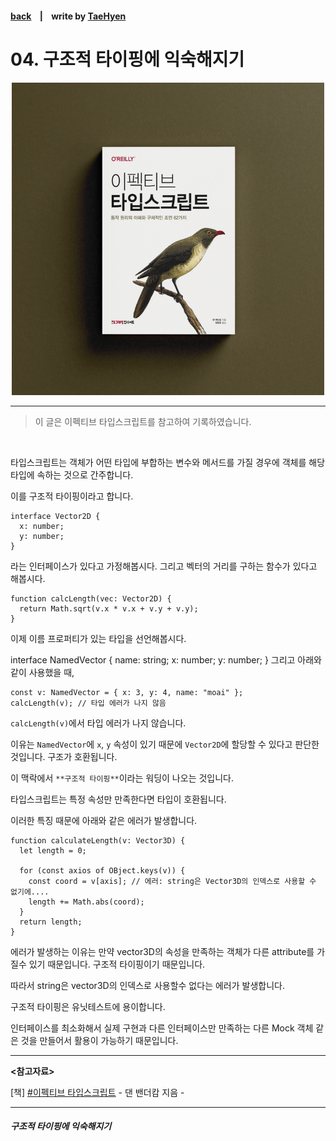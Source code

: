 #### [back](../../README.md) &nbsp;&nbsp; | &nbsp;&nbsp; write by [TaeHyen][taeHyen]

# 04. 구조적 타이핑에 익숙해지기

<p align="center" style="width:500px; margin: 0 auto">
    <img src="../../image/main.png">
</p>

---

> 이 글은 이펙티브 타입스크립트를 참고하여 기록하였습니다.

<br>

타입스크립트는 객체가 어떤 타입에 부합하는 변수와 메서드를 가질 경우에 객체를 해당 타입에 속하는 것으로 간주합니다.

이를 구조적 타이핑이라고 합니다.

```tsx
interface Vector2D {
  x: number;
  y: number;
}
```
라는 인터페이스가 있다고 가정해봅시다. 그리고 벡터의 거리를 구하는 함수가 있다고 해봅시다.

```tsx
function calcLength(vec: Vector2D) {
  return Math.sqrt(v.x * v.x + v.y + v.y);
}
```
이제 이름 프로퍼티가 있는 타입을 선언해봅시다.

interface NamedVector {
  name: string;
  x: number;
  y: number;
}
그리고 아래와 같이 사용했을 때,

```tsx
const v: NamedVector = { x: 3, y: 4, name: "moai" };
calcLength(v); // 타입 에러가 나지 않음
```

`calcLength(v)`에서 타입 에러가 나지 않습니다.

이유는 `NamedVector`에 `x`, `y` 속성이 있기 때문에 `Vector2D`에 할당할 수 있다고 판단한 것입니다. 구조가 호환됩니다.

이 맥락에서 `**구조적 타이핑**`이라는 워딩이 나오는 것입니다.

타입스크립트는 특정 속성만 만족한다면 타입이 호환됩니다.

이러한 특징 때문에 아래와 같은 에러가 발생합니다.

```tsx
function calculateLength(v: Vector3D) {
  let length = 0;

  for (const axios of OBject.keys(v)) {
    const coord = v[axis]; // 에러: string은 Vector3D의 인덱스로 사용할 수 없기에....
    length += Math.abs(coord);
  }
  return length;
}
```

에러가 발생하는 이유는 만약 vector3D의 속성을 만족하는 객체가 다른 attribute를 가질수 있기 때문입니다. 구조적 타이핑이기 때문입니다.

따라서 string은 vector3D의 인덱스로 사용할수 없다는 에러가 발생합니다.

구조적 타이핑은 유닛테스트에 용이합니다.

인터페이스를 최소화해서 실제 구현과 다른 인터페이스만 만족하는 다른 Mock 객체 같은 것을 만들어서 활용이 가능하기 때문입니다.

---

<strong><참고자료></strong>

[책] [#이펙티브 타입스크립트][effective-typescript] - 댄 밴더캄 지음 -

---

##### 구조적 타이핑에 익숙해지기

[effective-typescript]: https://www.aladin.co.kr/shop/wproduct.aspx?ItemId=273193135&start=slayer
[sangcho]: https://github.com/SangchoKim
[taeHyen]: https://github.com/Tap-Kim
[kangHyen]: https://github.com/NacreousCloud
[sumin]: https://github.com/ttumzzi
